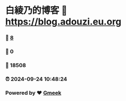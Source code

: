 # 白綾乃的博客 :link: https://blog.adouzi.eu.org 
### :page_facing_up: [8](https://blog.adouzi.eu.org/tag.html) 
### :speech_balloon: 0 
### :hibiscus: 18508 
### :alarm_clock: 2024-09-24 10:48:24 
### Powered by :heart: [Gmeek](https://github.com/Meekdai/Gmeek)
